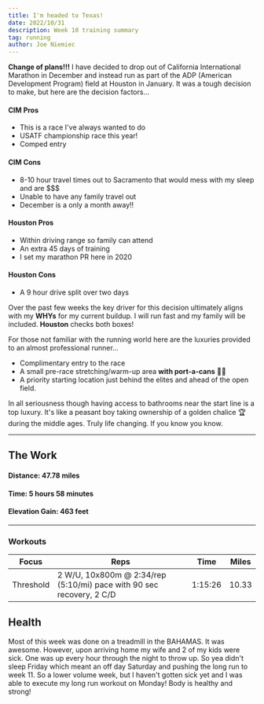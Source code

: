 ```yaml
---
title: I'm headed to Texas!
date: 2022/10/31
description: Week 10 training summary
tag: running
author: Joe Niemiec
---
```

**Change of plans!!!** I have decided to drop out of California International Marathon in December and instead run as part of the ADP (American Development Program) field at Houston in January. It was a tough decision to make, but here are the decision factors...

#### **CIM Pros**
- This is a race I've always wanted to do
- USATF championship race this year!
- Comped entry
  
#### **CIM Cons**
- 8-10 hour travel times out to Sacramento that would mess with my sleep and are $$$
- Unable to have any family travel out
- December is a only a month away!!
  
#### **Houston Pros**
- Within driving range so family can attend
- An extra 45 days of training
- I set my marathon PR here in 2020

#### **Houston Cons**
- A 9 hour drive split over two days

Over the past few weeks the key driver for this decision ultimately aligns with my **WHYs** for my current buildup. I will run fast and my family will be included. **Houston** checks both boxes!

For those not familiar with the running world here are the luxuries provided to an almost professional runner...

- Complimentary entry to the race 
- A small pre-race stretching/warm-up area **with port-a-cans** 💩💪 
- A priority starting location just behind the elites and ahead of the open field. 

In all seriousness though having access to bathrooms near the start line is a top luxury. It's like a peasant boy taking ownership of a golden chalice 🏆 during the middle ages. Truly life changing. If you know you know.

--------------------------- 

## **The Work**

#### **Distance:** 47.78 miles

#### **Time:** 5 hours 58 minutes

#### **Elevation Gain:** 463 feet  

---------------------------

### **Workouts**

<div className="overflow-x-auto">
<table className="min-w-full inline-block text-left">
  <thead className="border-b-2 border-green-500 uppercase bg-slate-100 dark:bg-slate-800">
  <tr>
    <th className="py-3 px-6">Focus </th>
    <th className="py-3 px-6">Reps</th>
    <th className="py-3 px-6">Time</th>
    <th className="py-3 px-6">Miles</th>
  </tr>
  </thead>
  <tr className="bg-white border-b-2 border-green-500 dark:bg-slate-800">
    <td className="py-4 px-6">Threshold</td>
    <td className="py-4 px-6">2 W/U, 10x800m @ 2:34/rep (5:10/mi) pace with 90 sec recovery, 2 C/D</td>
    <td className="py-4 px-6">1:15:26</td>
    <td className="py-4 px-6">10.33</td>
  </tr>
</table>
</div>

## **Health**
Most of this week was done on a treadmill in the BAHAMAS. It was awesome. However, upon arriving home my wife and 2 of my kids were sick. One was up every hour through the night to throw up. So yea didn't sleep Friday which meant an off day Saturday and pushing the long run to week 11. So a lower volume week, but I haven't gotten sick yet and I was able to execute my long run workout on Monday! Body is healthy and strong!

